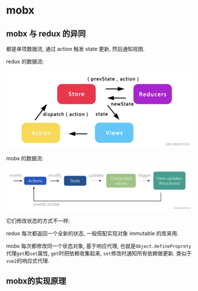 # mobx

## mobx 与 redux 的异同

都是单项数据流, 通过 action 触发 state 更新, 然后通知视图.

redux 的数据流:

![redux-flow](./redux-flow.png)

mobx 的数据流:

![mobx-flow](./mobx-flow.png)

它们修改状态的方式不一样:

redux 每次都返回一个全新的状态, 一般搭配实现对象 immutable 的库来用.

mobx 每次都修改同一个状态对象, 基于响应代理, 也就是`Object.defineProprety`代理`get`和`set`属性, `get`时把依赖收集起来, `set`修改时通知所有依赖做更新. 类似于`vue2`的响应式代理.

## mobx的实现原理


